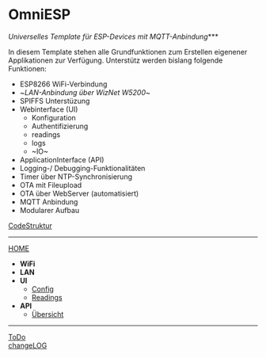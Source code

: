 # **OmniESP** 
_Universelles Template für ESP-Devices mit MQTT-Anbindung_***

In diesem Template stehen alle Grundfunktionen zum Erstellen eigenener Applikationen zur Verfügung.
Unterstütz werden bislang folgende Funktionen:

- ESP8266 WiFi-Verbindung
- ~_LAN-Anbindung über WizNet W5200_~
- SPIFFS Unterstüzung
- Webinterface (UI)
  - Konfiguration
  - Authentifizierung  
  - readings  
  - logs  
  - ~IO~
- ApplicationInterface (API)
- Logging-/ Debugging-Funktionalitäten 
- Timer über NTP-Synchronisierung 
- OTA mit Fileupload
- OTA über WebServer (automatisiert)
- MQTT Anbindung  
- Modularer Aufbau 

[CodeStruktur](https://pfannex.github.io/ESP8266_template/html/index.html)

***

[HOME](https://github.com/Pfannex/BasicTemplate/wiki)   

- **WiFi**
- **LAN**
- **UI**  
  - [Config](https://github.com/Pfannex/ADE7953-PowerSocket/wiki/UI_Config)  
  - [Readings](https://github.com/Pfannex/ADE7953-PowerSocket/wiki/UI_Readings)
- **API**  
  - [Übersicht](https://github.com/Pfannex/ADE7953-PowerSocket/wiki/API_%C3%9Cbersicht)
  
***

[ToDo](https://github.com/Pfannex/BasicTemplate/blob/master/ToDo.md)  
[changeLOG](https://github.com/Pfannex/BasicTemplate/blob/master/changeLOG.md)
